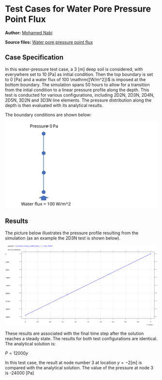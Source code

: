 # Test Cases for Water Pore Pressure Point Flux

**Author:** [Mohamed Nabi](https://github.com/mnabideltares)

**Source files:** [Water pore pressure point flux](https://github.com/KratosMultiphysics/Kratos/tree/master/applications/GeoMechanicsApplication/tests/test_pressure_point_flux)

## Case Specification
In this water-pressure test case, a 3 [m] deep soil is considered, with everywhere set to 10 $\mathrm{[Pa]}$ as initial condition. Then the top boundary is set to 0 $\mathrm{[Pa]}$ and a water flux of 100 \mathrm{[W/m^2]}$ is imposed at the bottom boundary. The simulation spans 50 hours to allow for a transition from the intial condition to a linear pressure profile along the depth. This test is conducted for various configurations, including 2D2N, 2D3N, 2D4N, 2D5N, 3D2N and 3D3N line elements. The pressure distribution along the depth is then evaluated with its analytical results.

The boundary conditions are shown below:

<img src="documentation_data/test_pressure_point_flux_line_element.svg" alt="Visualization of the Boundary conditions" title="Visualization of the Boundary conditions" width="600">

## Results

The picture below illustrates the pressure profile resulting from the simulation (as an example the 2D3N test is shown below).

<img src="documentation_data/test_pressure_point_flux_line_element_2d3n_result.png" alt="Pressure along depth at the last time step" title="Pressure along the depth at the last time step" width="600">

These results are associated with the final time step after the solution reaches a steady state. The results for both test configurations are identical. The analytical solution is:

$P = 12000 y$

In this test case, the result at node number 3 at location $y = -2 \mathrm{[m]}$ is compared with the analytical solution. The value of the pressure at node 3 is -24000 $\mathrm{[Pa]}$